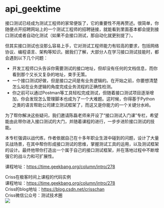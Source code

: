 # api_geektime


接口测试已经成为测试工程师的家常便饭了，它的重要性不用再赘述。很简单，你随便点开招聘网站上的一个测试工程师的招聘链接，就能看到里面基本都会提到接口测试或者自动化测试（如果不会接口测试，那自动化就更别提了）。

但其实接口测试也没那么容易上手，它对测试工程师能力有较高的要求，包括网络协议、编程语言、架构等知识。据我们了解，大部分人在学习接口测试技能时，都会遇到以下几个问题：

-   开发工程师口头告诉你需要测试的接口地址，但却没有任何的文档信息，而你看到那个又长又复杂的地址，束手无策。
-   一个接口测试好做，但是接口之间是有业务逻辑的。在开始之前，你要想清楚怎么站在业务逻辑的角度完成业务流程的正确性检测。
-   你之前可以通过Postman等工具轻松完成测试，但随着接口测试项目逐渐增加，你会发现怎么管理脚本也成为了一个大难题。这时候，你得基于Python之类的语言帮助公司建立测试框架了，而这又是你能力的一个关键分水岭。

为了帮你解决这些疑问，我们邀请陈磊老师来开设了“接口测试入门课”专栏，希望能由此带你进入接口测试的大门，并随着课程的进行，一步步进阶接口测试的技能。

本专栏强调以战代练，作者依据自己在十多年职业生涯中碰到的问题，设计了大量实战场景，在其中帮你形成接口测试的思维，掌握测试工具的运用，以及测试框架的设计。最终他带你打造出一个属于自己的接口测试框架，并在落地过程中不断增强它的战斗力和可扩展性。


课程地址：https://time.geekbang.org/column/intro/278  

Criss在极客时间上课程的代码实例  
课程地址：https://time.geekbang.org/column/intro/278  
Criss的blog地址：https://blog.csdn.net/crisschan  
Criss微信公众号：测试技术圈   
![](https://mmbiz.qpic.cn/mmbiz_jpg/LSuiayareGN6FdzGhCPibFMFUbOFjxUwmP6y3uTibpkkh9CA8m04Tu6ibEA14vAhhrbice9sNEtMp9NpT90ZNP57TAA/0?wx_fmt=jpeg)


